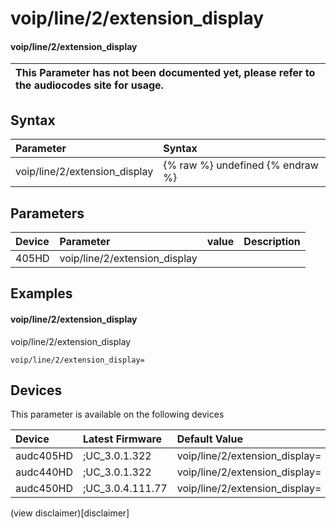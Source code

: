 ﻿---
description: voip/line/2/extension_display
search: false
---

# voip/line/2/extension_display

#### voip/line/2/extension_display


| This Parameter has not been documented yet, please refer to the audiocodes site for usage.  |
| :--- |

## Syntax
| Parameter | Syntax |
| :--- | :--- |
|voip/line/2/extension_display | {% raw %} undefined {% endraw %} |

## Parameters
|Device|Parameter|value|Description|
|:---|:---|:---|:---|
| 405HD | voip/line/2/extension_display |  |  |

## Examples
#### voip/line/2/extension_display

voip/line/2/extension_display

```
voip/line/2/extension_display=
```

## Devices
This parameter is available on the following devices

| Device | Latest Firmware | Default Value |
|:---|:---|:---|
| audc405HD | ;UC_3.0.1.322 | voip/line/2/extension_display= 
| audc440HD | ;UC_3.0.1.322 | voip/line/2/extension_display= 
| audc450HD | ;UC_3.0.4.111.77 | voip/line/2/extension_display= 

(view disclaimer)[disclaimer]
